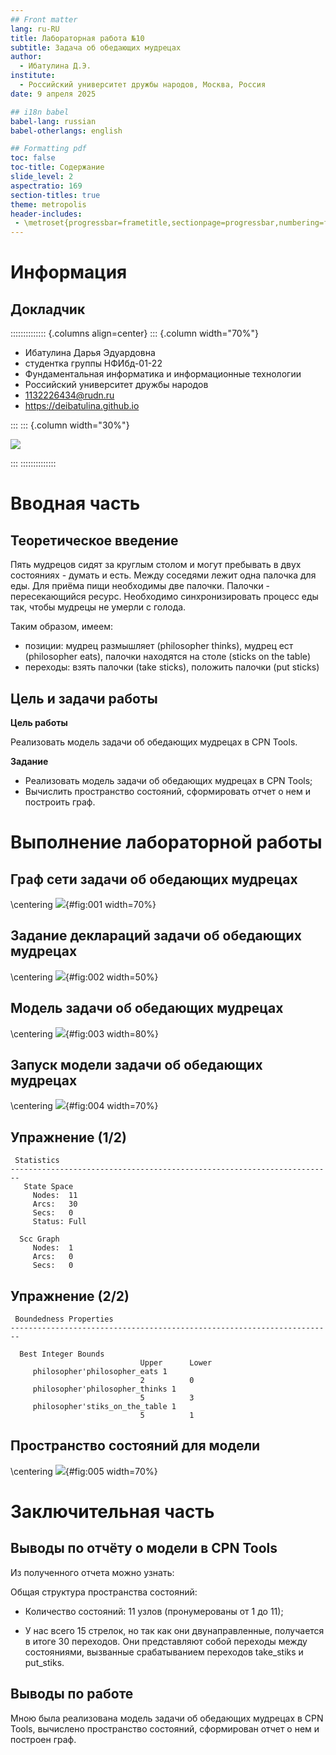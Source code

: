```yaml
---
## Front matter
lang: ru-RU
title: Лабораторная работа №10
subtitle: Задача об обедающих мудрецах
author:
  - Ибатулина Д.Э.
institute:
  - Российский университет дружбы народов, Москва, Россия
date: 9 апреля 2025

## i18n babel
babel-lang: russian
babel-otherlangs: english

## Formatting pdf
toc: false
toc-title: Содержание
slide_level: 2
aspectratio: 169
section-titles: true
theme: metropolis
header-includes:
 - \metroset{progressbar=frametitle,sectionpage=progressbar,numbering=fraction}
---
```


# Информация

## Докладчик

:::::::::::::: {.columns align=center}
::: {.column width="70%"}

  * Ибатулина Дарья Эдуардовна
  * студентка группы НФИбд-01-22
  * Фундаментальная информатика и информационные технологии
  * Российский университет дружбы народов
  * [1132226434@rudn.ru](mailto:1132226434@rudn.ru)
  * <https://deibatulina.github.io>

:::
::: {.column width="30%"}

![](./image/me.jpg)

:::
::::::::::::::

# Вводная часть

## Теоретическое введение

Пять мудрецов сидят за круглым столом и могут пребывать в двух состояниях - думать и есть. Между соседями лежит одна палочка для еды. Для приёма пищи необходимы две палочки. Палочки - пересекающийся ресурс. Необходимо синхронизировать процесс еды так, чтобы мудрецы не умерли с голода.

Таким образом, имеем:

- позиции: мудрец размышляет (philosopher thinks), мудрец ест (philosopher eats), палочки находятся на столе (sticks on the table)
- переходы: взять палочки (take sticks), положить палочки (put sticks)

## Цель и задачи работы

**Цель работы**

Реализовать модель задачи об обедающих мудрецах в CPN Tools.

**Задание**

- Реализовать модель задачи об обедающих мудрецах  в CPN Tools;
- Вычислить пространство состояний, сформировать отчет о нем и построить граф.

# Выполнение лабораторной работы

## Граф сети задачи об обедающих мудрецах

\centering
![](image/1.png){#fig:001 width=70%}

## Задание деклараций задачи об обедающих мудрецах

\centering
![](image/2.png){#fig:002 width=50%}

## Модель задачи об обедающих мудрецах

\centering
![](image/3.png){#fig:003 width=80%}

## Запуск модели задачи об обедающих мудрецах

\centering
![](image/4.png){#fig:004 width=70%}

## Упражнение (1/2)

```
 Statistics
------------------------------------------------------------------------
   State Space
     Nodes:  11
     Arcs:   30
     Secs:   0
     Status: Full

  Scc Graph
     Nodes:  1
     Arcs:   0
     Secs:   0
```

## Упражнение (2/2)

```
 Boundedness Properties
------------------------------------------------------------------------

  Best Integer Bounds
                             Upper      Lower
     philosopher'philosopher_eats 1
                             2          0
     philosopher'philosopher_thinks 1
                             5          3
     philosopher'stiks_on_the_table 1
                             5          1
```

## Пространство состояний для модели

\centering
![](image/5.png){#fig:005 width=70%}

# Заключительная часть

## Выводы по отчёту о модели в CPN Tools

Из полученного отчета можно узнать:

Общая структура пространства состояний:

- Количество состояний: 11 узлов (пронумерованы от 1 до 11);

- У нас всего 15 стрелок, но так как они двунаправленные, получается в итоге 30 переходов. Они представляют собой переходы между состояниями, вызванные срабатыванием переходов take_stiks и put_stiks.

## Выводы по работе

Мною была реализована модель задачи об обедающих мудрецах в CPN Tools, вычислено пространство состояний, сформирован отчет о нем и построен граф.

